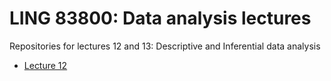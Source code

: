 # LING 83800: Data analysis lectures

Repositories for lectures 12 and 13: Descriptive and Inferential data analysis

 * [Lecture 12](lecture12.ipynb)
 
